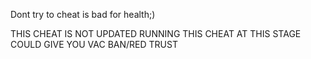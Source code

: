 Dont try to cheat is bad for health;)


THIS CHEAT IS NOT UPDATED
RUNNING THIS CHEAT AT THIS STAGE COULD GIVE YOU VAC BAN/RED TRUST
